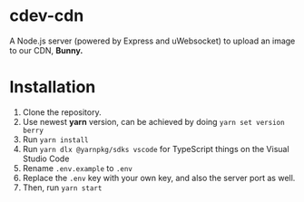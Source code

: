 # cdev-cdn
A Node.js server (powered by Express and uWebsocket) to upload an image to our CDN, **Bunny.**

# Installation
1. Clone the repository.
2. Use newest **yarn** version, can be achieved by doing `yarn set version berry`
3. Run `yarn install`
4. Run `yarn dlx @yarnpkg/sdks vscode` for TypeScript things on the Visual Studio Code
5. Rename `.env.example` to `.env`
6. Replace the `.env` key with your own key, and also the server port as well.
7. Then, run `yarn start`